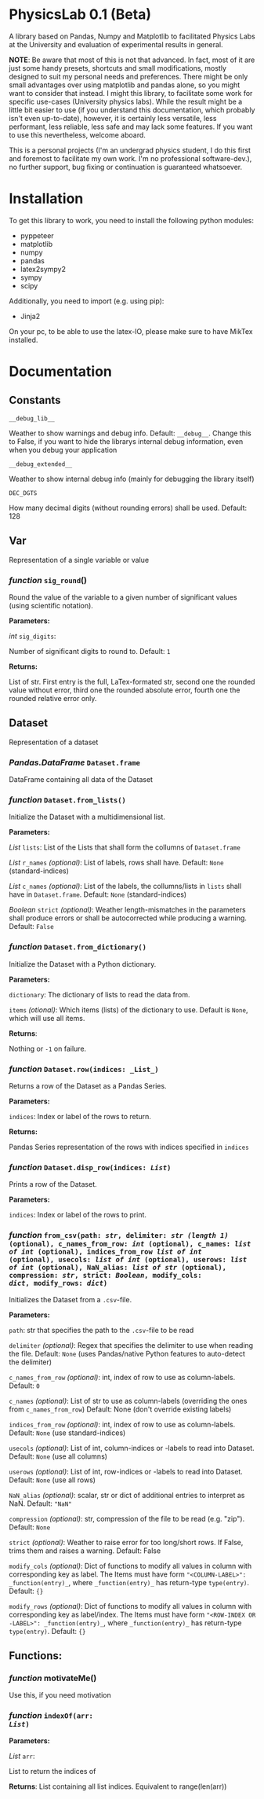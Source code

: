# PhysicsLab 0.1 (Beta)
A library based on Pandas, Numpy and Matplotlib to facilitated Physics Labs at the University and evaluation of experimental results in general.

**NOTE**: Be aware that most of this is not that advanced. In fact, most of it are just some handy presets, shortcuts and small modifications, mostly designed to suit my personal needs and preferences.
There might be only small advantages over using matplotlib and pandas alone, so you might want to consider that instead. I might this library, to facilitate some work for specific use-cases (University physics labs).
While the result might be a little bit easier to use (if you understand this documentation, which probably isn't even up-to-date), however, it is certainly less versatile, less performant, less reliable, less safe and 
may lack some features. If you want to use this nevertheless, welcome aboard. 

This is a personal projects (I'm an undergrad physics student, I do this 
first and foremost to facilitate my own work. I'm no professional software-dev.), no further support, bug fixing or continuation is guaranteed whatsoever.

# Installation
To get this library to work, you need to install the following python modules:
- pyppeteer
- matplotlib
- numpy
- pandas
- latex2sympy2
- sympy 
- scipy

Additionally, you need to import (e.g. using pip):
- Jinja2

On your pc, to be able to use the latex-IO, please make sure to have MikTex installed.

# Documentation

## Constants
`__debug_lib__`

Weather to show warnings and debug info. Default: `__debug__`. Change this to False, if you want to hide the librarys internal debug information, even when you debug your application

`__debug_extended__`

Weather to show internal debug info (mainly for debugging the library itself)

`DEC_DGTS`

How many decimal digits (without rounding errors) shall be used. Default: 128

## Var
Representation of a single variable or value

### _function_ `sig_round`()
Round the value of the variable to a given number of significant values (using scientific notation).

**Parameters:**

_int_ `sig_digits`:

Number of significant digits to round to. Default: `1`

**Returns:**

List of str. First entry is the full, LaTex-formated str, second one the rounded value without error, third one the rounded absolute error, fourth one the rounded relative error only.



## Dataset
Representation of a dataset

### _Pandas.DataFrame_ `Dataset.frame`
DataFrame containing all data of the Dataset

### _function_ `Dataset.from_lists()`
Initialize the Dataset with a multidimensional list.

**Parameters:**

_List_ `lists`: List of the Lists that shall form the collumns of `Dataset.frame`

_List_ `r_names` _(optional)_: List of labels, rows shall have. Default: `None` (standard-indices)

_List_ `c_names` _(optional)_: List of the labels, the collumns/lists in `lists` shall have in `Dataset.frame`. Default: `None` (standard-indices)

_Boolean_ `strict` _(optional)_: Weather length-mismatches in the parameters shall produce errors or shall be autocorrected while producing a warning. Default: `False`

### _function_ `Dataset.from_dictionary()`
Initialize the Dataset with a Python dictionary.

**Parameters:** 

`dictionary`: The dictionary of lists to read the data from.

`items` _(otional)_: Which items (lists) of the dictionary to use. Default is `None`, which will use all items.

**Returns**:

Nothing or `-1` on failure.

### _function_ `Dataset.row(indices: _List_)`

Returns a row of the Dataset as a Pandas Series.

**Parameters:**

`indices`: Index or label of the rows to return. 

**Returns:**

Pandas Series representation of the rows with indices specified in `indices`

### _function_ <code>Dataset.disp_row(indices: _List_)</code>

Prints a row of the Dataset.

**Parameters:**

`indices`: Index or label of the rows to print. 


### _function_ <code>from_csv(path: _str_, delimiter: _str (length 1)_ (optional), c_names_from_row: _int_ (optional), c_names: _list of int_ (optional), indices_from_row _list of int_ (optional), usecols: _list of int_ (optional), userows: _list of int_ (optional), NaN_alias: _list of str_ (optional), compression: _str_, strict: _Boolean_, modify_cols: _dict_, modify_rows: _dict_)</code>
    
Initializes the Dataset from a `.csv`-file.

**Parameters:**

`path`: str that specifies the path to the `.csv`-file to be read 

`delimiter` _(optional)_: Regex that specifies the delimiter to use when reading the file. Default: `None` (uses Pandas/native Python features to auto-detect the delimiter)

`c_names_from_row` _(optional)_: int, index of row to use as column-labels. Default: `0`

`c_names` _(optional)_: List of str to use as column-labels (overriding the ones from `c_names_from_row`) Default: None (don't override existing labels)

`indices_from_row` _(optional)_: int, index of row to use as column-labels. Default: `None` (use standard-indices)

`usecols` _(optional)_: List of int, column-indices or -labels to read into Dataset. Default: `None` (use all columns)

`userows` _(optional)_: List of int, row-indices or -labels to read into Dataset. Default: `None` (use all rows)

`NaN_alias` _(optional)_: scalar, str or dict of additional entries to interpret as NaN. Default: `"NaN"`

`compression` _(optional)_: str, compression of the file to be read (e.g. "zip"). Default: `None`

`strict` _(optional)_: Weather to raise error for too long/short rows. If False, trims them and raises a warning. Default: False

`modify_cols` _(optional)_: Dict of functions to modify all values in column with corresponding key as label. The Items must have form `"<COLUMN-LABEL>": _function(entry)_`, where `_function(entry)_` has return-type `type(entry)`. Default: `{}`

`modify_rows` _(optional)_: Dict of functions to modify all values in column with corresponding key as label/index. The Items must have form `"<ROW-INDEX OR -LABEL>": _function(entry)_`, where `_function(entry)_` has return-type `type(entry)`. Default: `{}`


## Functions:

### _function_ motivateMe()
Use this, if you need motivation

### _function_ <code>indexOf(arr: _List_)</code>
**Parameters:**

_List_ `arr`:

List to return the indices of

**Returns**: List containing all list indices. Equivalent to range(len(arr))
